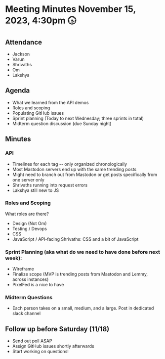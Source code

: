 # Meeting Minutes November 15, 2023, 4:30pm 🕟

## Attendance
- Jackson
- Varun
- Shrivaths
- Om
- Lakshya

## Agenda
- What we learned from the API demos
- Roles and scoping
- Populating GitHub issues
- Sprint planning (Today to next Wednesday; three sprints in total)
- Midterm question discussion (due Sunday night)

## Minutes
### API
- Timelines for each tag -- only organized chronologically
- Most Mastodon servers end up with the same trending posts
- Might need to branch out from Mastodon or get posts specifically from one server only
- Shrivaths running into request errors
- Lakshya still new to JS

### Roles and Scoping
What roles are there?
- Design (Not Om)
- Testing / Devops
- CSS
- JavaScript / API-facing
Shrivaths: CSS and a bit of JavaScript

### Sprint Planning (aka what do we need to have done before next week):
- Wireframe
- Finalize scope (MVP is trending posts from Mastodon and Lemmy, across instances)
- PixelFed is a nice to have

### Midterm Questions
- Each person takes on a small, medium, and a large. Post in dedicated slack channel

## Follow up before Saturday (11/18)
- Send out poll ASAP
- Assign GitHub issues shortly afterwards
- Start working on questions!
